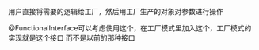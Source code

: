 <p>用户直接将需要的逻辑给工厂，然后用工厂生产的对象对参数进行操作</p>
    @FunctionalInterface可以考虑使用这个，在工厂模式里加入这个，工厂模式的 实现就是这个接口 而不是以前的那种接口
    
